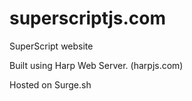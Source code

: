 superscriptjs.com
=================
SuperScript website

Built using Harp Web Server. (harpjs.com)

Hosted on Surge.sh

